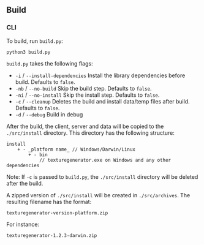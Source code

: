 ## Build
### CLI

To build, run `build.py`:
```
python3 build.py
```

`build.py` takes the following flags:
* `-i` / `--install-dependencies`
    Install the library dependencies before build. Defaults to `false`.
* `-nb` / `--no-build`
    Skip the build step. Defaults to `false`.
* `-ni` / `--no-install`
    Skip the install step. Defaults to `false`.
* `-c` / `--cleanup`
    Deletes the build and install data/temp files after build. Defaults to `false`.
* `-d` / `--debug`
    Build in debug

After the build, the client, server and data will be copied to the `./src/install` directory. This directory has the following structure:

```
install
    + - _platform name_ // Windows/Darwin/Linux
        + - bin
            // texturegenerator.exe on Windows and any other dependencies
```

Note: If `-c` is passed to `build.py`, the `./src/install` directory will be deleted after the build.

A zipped version of `./src/install` will be created in `./src/archives`. The resulting filename has the format:
```
texturegenerator-version-platform.zip
```

For instance:
```
texturegenerator-1.2.3-darwin.zip
```
